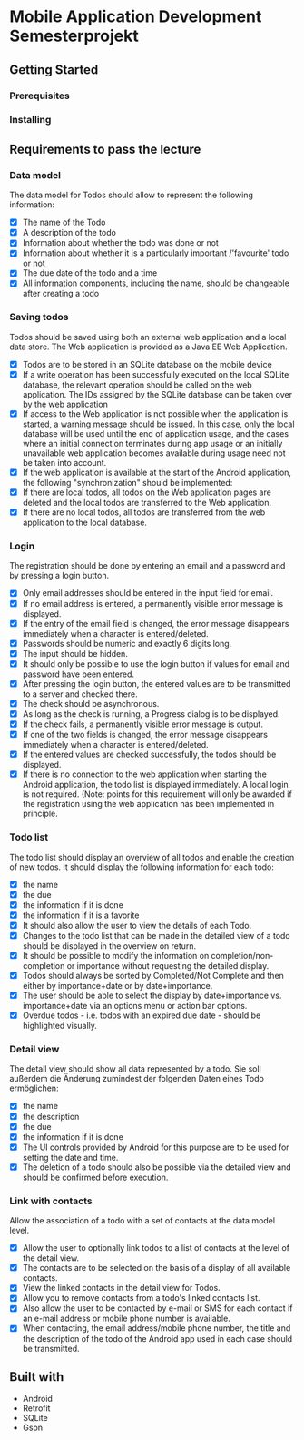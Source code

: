 # Mobile Application Development Semesterprojekt

## Getting Started

### Prerequisites

### Installing

## Requirements to pass the lecture

### Data model
The data model for Todos should allow to represent the following information:
- [x] The name of the Todo
- [x] A description of the todo
- [x] Information about whether the todo was done or not
- [x] Information about whether it is a particularly important /'favourite' todo or not
- [x] The due date of the todo and a time
- [x] All information components, including the name, should be changeable after creating a todo

### Saving todos
Todos should be saved using both an external web application and a local data store. The Web application is provided as a Java EE Web Application.
- [x] Todos are to be stored in an SQLite database on the mobile device
- [x] If a write operation has been successfully executed on the local SQLite database, the relevant operation should be called on the web application. The IDs assigned by the SQLite database can be taken over by the web application
- [x] If access to the Web application is not possible when the application is started, a warning message should be issued. In this case, only the local database will be used until the end of application usage, and the cases where an initial connection terminates during app usage or an initially unavailable web application becomes available during usage need not be taken into account.
- [x] If the web application is available at the start of the Android application, the following "synchronization" should be implemented:
- [x] If there are local todos, all todos on the Web application pages are deleted and the local todos are transferred to the Web application.
- [x] If there are no local todos, all todos are transferred from the web application to the local database.

### Login
The registration should be done by entering an email and a password and by pressing a login button.
- [x] Only email addresses should be entered in the input field for email.
- [x] If no email address is entered, a permanently visible error message is displayed.
- [x] If the entry of the email field is changed, the error message disappears immediately when a character is entered/deleted.
- [x] Passwords should be numeric and exactly 6 digits long.
- [x] The input should be hidden.
- [x] It should only be possible to use the login button if values for email and password have been entered.
- [x] After pressing the login button, the entered values are to be transmitted to a server and checked there.
- [x] The check should be asynchronous.
- [x] As long as the check is running, a Progress dialog is to be displayed.
- [x] If the check fails, a permanently visible error message is output.
- [x] If one of the two fields is changed, the error message disappears immediately when a character is entered/deleted.
- [x] If the entered values are checked successfully, the todos should be displayed.
- [x] If there is no connection to the web application when starting the Android application, the todo list is displayed immediately. A local login is not required. (Note: points for this requirement will only be awarded if the registration using the web application has been implemented in principle.

### Todo list
The todo list should display an overview of all todos and enable the creation of new todos. It should display the following information for each todo:
- [x] the name
- [x] the due
- [x] the information if it is done
- [x] the information if it is a favorite
- [x] It should also allow the user to view the details of each Todo.
- [x] Changes to the todo list that can be made in the detailed view of a todo should be displayed in the overview on return.
- [x] It should be possible to modify the information on completion/non-completion or importance without requesting the detailed display.
- [x] Todos should always be sorted by Completed/Not Complete and then either by importance+date or by date+importance.
- [x] The user should be able to select the display by date+importance vs. importance+date via an options menu or action bar options.
- [x] Overdue todos - i.e. todos with an expired due date - should be highlighted visually.

### Detail view
The detail view should show all data represented by a todo. Sie soll außerdem die Änderung zumindest der folgenden
Daten eines Todo ermöglichen:
- [x] the name
- [x] the description
- [x] the due
- [x] the information if it is done
- [x] The UI controls provided by Android for this purpose are to be used for setting the date and time.
- [x] The deletion of a todo should also be possible via the detailed view and should be confirmed before execution.

### Link with contacts
Allow the association of a todo with a set of contacts at the data model level.
- [x] Allow the user to optionally link todos to a list of contacts at the level of the detail view.
- [x] The contacts are to be selected on the basis of a display of all available contacts.
- [x] View the linked contacts in the detail view for Todos.
- [x] Allow you to remove contacts from a todo's linked contacts list.
- [x] Also allow the user to be contacted by e-mail or SMS for each contact if an e-mail address or mobile phone number is available.
- [x] When contacting, the email address/mobile phone number, the title and the description of the todo of the Android app used in each case should be transmitted.

## Built with
* Android
* Retrofit
* SQLite
* Gson

